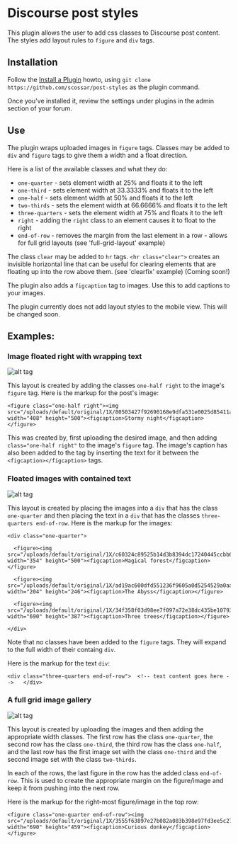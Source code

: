 # Discourse post styles

This plugin allows the user to add css classes to Discourse post content. The styles
add layout rules to `figure` and `div` tags.

## Installation

Follow the [Install a Plugin](https://meta.discourse.org/t/install-a-plugin/19157) howto, using
`git clone https://github.com/scossar/post-styles` as the plugin command.

Once you've installed it, review the settings under plugins in the admin section of your
forum.

## Use

The plugin wraps uploaded images in `figure` tags. Classes may be added to `div` and 
`figure` tags to give them a width and a float direction.

Here is a list of the available classes and what they do:

- `one-quarter` - sets element width at 25% and floats it to the left
- `one-third` - sets element width at 33.3333% and floats it to the left
- `one-half` - sets element width at 50% and floats it to the left
- `two-thirds` - sets the element width at 66.6666% and floats it to the left
- `three-quarters` - sets the element width at 75% and floats it to the left
- `right`  - adding the `right` class to an element causes it to float to the right
- `end-of-row` - removes the margin from the last element in a row - allows for full grid layouts (see 'full-grid-layout' example)

The class `clear` may be added to `hr` tags. `<hr class="clear">` creates an
invisible horizontal line that can be useful for clearing elements that are floating
up into the row above them. (see 'clearfix' example) (Coming soon!)

The plugin also adds a `figcaption` tag to images. Use this to add captions to your
images.

The plugin currently does not add layout styles to the mobile view. This will be
changed soon.

## Examples:

### Image floated right with wrapping text

![alt tag](https://cloud.githubusercontent.com/assets/2975917/10866422/78152604-7feb-11e5-9e42-296009437e97.png)

This layout is created by adding the classes `one-half right` to the image's `figure` tag.
Here is the markup for the post's image:
```
<figure class="one-half right"><img src="/uploads/default/original/1X/80503427f92690168e9dfa531e0025d85411a39f.jpg" width="408" height="500"><figcaption>Stormy night</figcaption></figure>
```
This was created by, first uploading the desired image, and then adding `class="one-half right"` to the image's `figure` tag. The
image's caption has also been added to the tag by inserting the text for it between the
`<figcaption></figcaption>` tags.

### Floated images with contained text

![alt tag](https://cloud.githubusercontent.com/assets/2975917/10866423/7fb33bbc-7feb-11e5-96bf-36d01c2841d6.png)

This layout is created by placing the images into a `div` that has the class `one-quarter` and then placing
the text in a `div` that has the classes `three-quarters end-of-row`. Here is the markup for the images:

```
<div class="one-quarter">
   
  <figure><img src="/uploads/default/original/1X/c60324c89525b14d3b8394dc17240445ccbb64a6.jpg" width="354" height="500"><figcaption>Magical forest</figcaption></figure>
   
  <figure><img src="/uploads/default/original/1X/ad19ac600dfd551236f9605a0d5254529a0aa621.jpeg" width="204" height="246"><figcaption>The Abyss</figcaption></figure>
   
  <figure><img src="/uploads/default/original/1X/34f358f03d98ee7f097a72e38dc435be1079395d.jpg" width="690" height="387"><figcaption>Three trees</figcaption></figure>
   
</div>
```

Note that no classes have been added to the `figure` tags. They will expand to the full width
of their containg `div`.

Here is the markup for the text `div`:
```
<div class="three-quarters end-of-row">  <!-- text content goes here -->   </div>
```

### A full grid image gallery

![alt tag](https://cloud.githubusercontent.com/assets/2975917/10866424/8504c9aa-7feb-11e5-89a6-06bc93fd596c.png)

This layout is created by uploading the images and then adding the appropriate width classes. The
first row has the class `one-quarter`, the second row has the class `one-third`, the third row has the
class `one-half`, and the last row has the first image set with the class `one-third` and the second
image set with the class `two-thirds`.

In each of the rows, the last figure in the row has the added class `end-of-row`. This is
used to create the appropriate margin on the figure/image and keep it from pushing into the
next row. 

Here is the  markup for the right-most figure/image in the top row:

```
<figure class="one-quarter end-of-row"><img src="/uploads/default/original/1X/3555f63897e27b082a083b398e97fd3ee5c27f29.jpg" width="690" height="459"><figcaption>Curious donkey</figcaption></figure>
```
